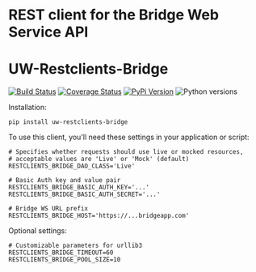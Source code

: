 # REST client for the Bridge Web Service API
# UW-Restclients-Bridge

[![Build Status](https://github.com/uw-it-aca/uw-restclients-bridge/workflows/tests/badge.svg?branch=main)](https://github.com/uw-it-aca/uw-restclients-bridge/actions)
[![Coverage Status](https://coveralls.io/repos/uw-it-aca/uw-restclients-bridge/badge.svg?branch=main)](https://coveralls.io/r/uw-it-aca/uw-restclients-bridge?branch=main)
[![PyPi Version](https://img.shields.io/pypi/v/uw-restclients-bridge.svg)](https://pypi.python.org/pypi/uw-restclients-bridge)
![Python versions](https://img.shields.io/pypi/pyversions/uw-restclients-bridge.svg)

Installation:

    pip install uw-restclients-bridge

To use this client, you'll need these settings in your application or script:

    # Specifies whether requests should use live or mocked resources,
    # acceptable values are 'Live' or 'Mock' (default)
    RESTCLIENTS_BRIDGE_DAO_CLASS='Live'

    # Basic Auth key and value pair
    RESTCLIENTS_BRIDGE_BASIC_AUTH_KEY='...'
    RESTCLIENTS_BRIDGE_BASIC_AUTH_SECRET='...'

    # Bridge WS URL prefix
    RESTCLIENTS_BRIDGE_HOST='https://...bridgeapp.com'

Optional settings:

    # Customizable parameters for urllib3
    RESTCLIENTS_BRIDGE_TIMEOUT=60
    RESTCLIENTS_BRIDGE_POOL_SIZE=10
